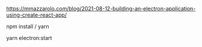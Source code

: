 

https://mmazzarolo.com/blog/2021-08-12-building-an-electron-application-using-create-react-app/

npm install / yarn 

yarn electron:start

